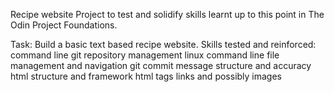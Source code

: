 Recipe website
Project to test and solidify skills learnt up to this point in The Odin Project Foundations.

Task: Build a basic text based recipe website.
Skills tested and reinforced:
    command line git repository management
    linux command line file management and navigation
    git commit message structure and accuracy
    html structure and framework
    html tags
    links and possibly images